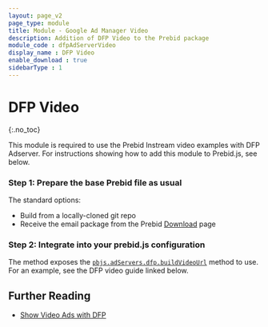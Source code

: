 ```yaml
---
layout: page_v2
page_type: module
title: Module - Google Ad Manager Video
description: Addition of DFP Video to the Prebid package
module_code : dfpAdServerVideo
display_name : DFP Video
enable_download : true
sidebarType : 1
---
```




# DFP Video
{:.no_toc}

This module is required to use the Prebid Instream video examples with DFP Adserver. For instructions showing how to add this module to Prebid.js, see below.

### Step 1:  Prepare the base Prebid file as usual

The standard options:

- Build from a locally-cloned git repo 
- Receive the email package from the Prebid [Download]({{site.baseurl}}/download.html) page
 
### Step 2: Integrate into your prebid.js configuration

The method exposes the [`pbjs.adServers.dfp.buildVideoUrl`]({{site.baseurl}}/dev-docs/publisher-api-reference.html#module_pbjs.adServers.dfp.buildVideoUrl) method to use. For an example, see the DFP video guide linked below.

## Further Reading

+ [Show Video Ads with DFP]({{site.baseurl}}/dev-docs/show-video-with-a-dfp-video-tag.html)
